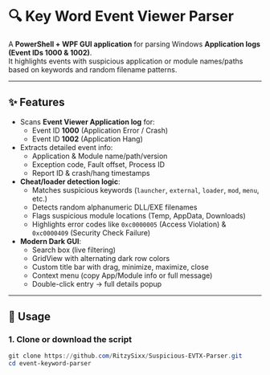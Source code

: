 # 🔍 Key Word Event Viewer Parser

A **PowerShell + WPF GUI application** for parsing Windows **Application logs (Event IDs 1000 & 1002)**.  
It highlights events with suspicious application or module names/paths based on keywords and random filename patterns.  

---

## ✨ Features
- Scans **Event Viewer Application log** for:
  - Event ID **1000** (Application Error / Crash)
  - Event ID **1002** (Application Hang)
- Extracts detailed event info:
  - Application & Module name/path/version
  - Exception code, Fault offset, Process ID
  - Report ID & crash/hang timestamps
- **Cheat/loader detection logic**:
  - Matches suspicious keywords (`launcher`, `external`, `loader`, `mod`, `menu`, etc.)
  - Detects random alphanumeric DLL/EXE filenames
  - Flags suspicious module locations (Temp, AppData, Downloads)
  - Highlights error codes like `0xc0000005` (Access Violation) & `0xc0000409` (Security Check Failure)
- **Modern Dark GUI**:
  - Search box (live filtering)
  - GridView with alternating dark row colors
  - Custom title bar with drag, minimize, maximize, close
  - Context menu (copy App/Module info or full message)
  - Double-click entry → full details popup

---

## 🚀 Usage

### 1. Clone or download the script
```powershell
git clone https://github.com/RitzySixx/Suspicious-EVTX-Parser.git
cd event-keyword-parser

